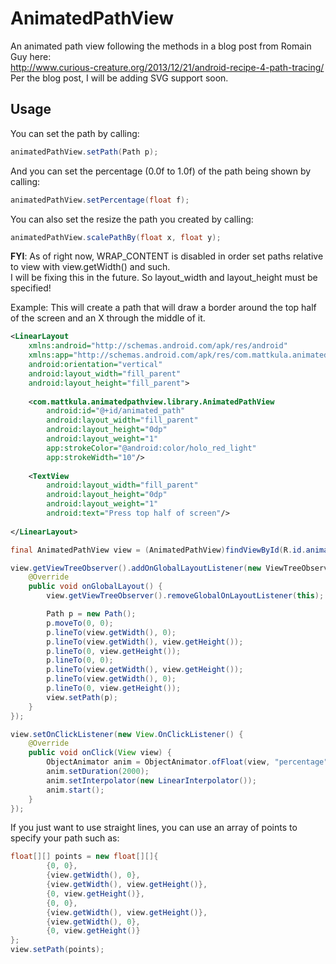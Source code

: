AnimatedPathView
================

An animated path view following the methods in a blog post from Romain Guy here:<br>
http://www.curious-creature.org/2013/12/21/android-recipe-4-path-tracing/<br>
Per the blog post, I will be adding SVG support soon.

## Usage
You can set the path by calling:
```java
animatedPathView.setPath(Path p);
```

And you can set the percentage (0.0f to 1.0f) of the path being shown by calling:
```java
animatedPathView.setPercentage(float f);
```

You can also set the resize the path you created by calling:
```java
animatedPathView.scalePathBy(float x, float y);
```

<b>FYI</b>: As of right now, WRAP_CONTENT is disabled in order set paths relative to view with view.getWidth() and such.<br>
I will be fixing this in the future. So layout_width and layout_height must be specified!

Example: This will create a path that will draw a border around the top half of the screen
and an X through the middle of it.<br>

```xml
<LinearLayout 
    xmlns:android="http://schemas.android.com/apk/res/android"
    xmlns:app="http://schemas.android.com/apk/res/com.mattkula.animatedpathview.sample"
    android:orientation="vertical" 
    android:layout_width="fill_parent"     
    android:layout_height="fill_parent">
    
    <com.mattkula.animatedpathview.library.AnimatedPathView 
        android:id="@+id/animated_path" 
        android:layout_width="fill_parent" 
        android:layout_height="0dp" 
        android:layout_weight="1" 
        app:strokeColor="@android:color/holo_red_light" 
        app:strokeWidth="10"/>
        
    <TextView 
        android:layout_width="fill_parent" 
        android:layout_height="0dp" 
        android:layout_weight="1" 
        android:text="Press top half of screen"/>
        
</LinearLayout>
```

```java
final AnimatedPathView view = (AnimatedPathView)findViewById(R.id.animated_path);

view.getViewTreeObserver().addOnGlobalLayoutListener(new ViewTreeObserver.OnGlobalLayoutListener() {
    @Override
    public void onGlobalLayout() {
        view.getViewTreeObserver().removeGlobalOnLayoutListener(this);

        Path p = new Path();
        p.moveTo(0, 0);
        p.lineTo(view.getWidth(), 0);
        p.lineTo(view.getWidth(), view.getHeight());
        p.lineTo(0, view.getHeight());
        p.lineTo(0, 0);
        p.lineTo(view.getWidth(), view.getHeight());
        p.lineTo(view.getWidth(), 0);
        p.lineTo(0, view.getHeight());
        view.setPath(p);
    }
});

view.setOnClickListener(new View.OnClickListener() {
    @Override
    public void onClick(View view) {
        ObjectAnimator anim = ObjectAnimator.ofFloat(view, "percentage", 0.0f, 1.0f);
        anim.setDuration(2000);
        anim.setInterpolator(new LinearInterpolator());
        anim.start();
    }
}); 
```

If you just want to use straight lines, you can use an array of points to specify your path such as:
```java
float[][] points = new float[][]{
        {0, 0},
        {view.getWidth(), 0},
        {view.getWidth(), view.getHeight()},
        {0, view.getHeight()},
        {0, 0},
        {view.getWidth(), view.getHeight()},
        {view.getWidth(), 0},
        {0, view.getHeight()}
};
view.setPath(points);
```
